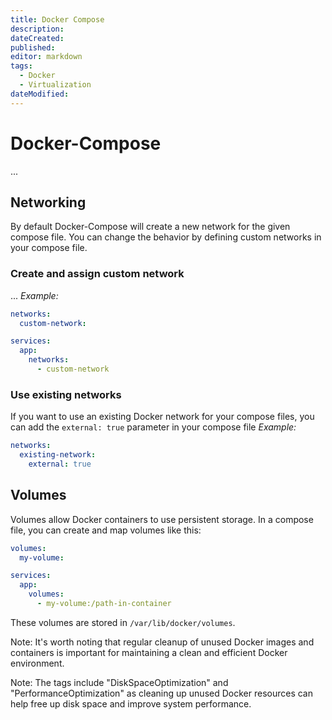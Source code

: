 ```yaml
---
title: Docker Compose
description: 
dateCreated: 
published: 
editor: markdown
tags:
  - Docker
  - Virtualization
dateModified: 
---
```

# Docker-Compose
...

## Networking
By default Docker-Compose will create a new network for the given compose file. You can change the behavior by defining custom networks in your compose file.
### Create and assign custom network
...
*Example:*
```yaml
networks:
  custom-network:

services:
  app:
    networks:
      - custom-network
```
### Use existing networks
If you want to use an existing Docker network for your compose files, you can add the `external: true` parameter in your compose file
*Example:*
```yaml
networks:
  existing-network:
    external: true
```

## Volumes
Volumes allow Docker containers to use persistent storage. In a compose file, you can create and map volumes like this:
```yaml
volumes:
  my-volume:

services:
  app:
    volumes:
      - my-volume:/path-in-container
```

These volumes are stored in `/var/lib/docker/volumes`.


Note: It's worth noting that regular cleanup of unused Docker images and containers is important for maintaining a clean and efficient Docker environment.

Note: The tags include "DiskSpaceOptimization" and "PerformanceOptimization" as cleaning up unused Docker resources can help free up disk space and improve system performance.